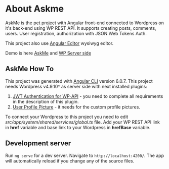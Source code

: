 

# About Askme

AskMe is the pet project with Angular front-end connected to Wordpress on it's back-end using WP REST API. It supports creating posts, comments, users. User registration, authorization with JSON Web Tokens Auth. 

This project also use [Angular Editor](https://www.npmjs.com/package/@kolkov/angular-editor) wysiwyg editor.

Demo is here [AskMe](https://angular.perun.top/system/questions) and 
[WP Server side](https://wp.perun.top/)


## AskMe How To

This project was generated with [Angular CLI](https://github.com/angular/angular-cli) version 6.0.7.
This project needs Wordpress v4.9.10^ as server side with next installed plugins:
1. [JWT Authentication for WP-API](https://ru.wordpress.org/plugins/jwt-authentication-for-wp-rest-api/) -  you need to complete all requirements in the description of this plugin.
2. [User Profile Picture](https://wordpress.org/plugins/metronet-profile-picture/) - it needs for the custom profile pictures.

To connect your Wordpress to this project you need to edit *src/app/system/shared/services/global.ts* file. Add your WP REST API link in **href** variable and base link to your Wordpress in **hrefBase** variable.


## Development server

Run `ng serve` for a dev server. Navigate to `http://localhost:4200/`. The app will automatically reload if you change any of the source files.

